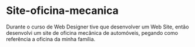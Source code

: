 # Site-oficina-mecanica
Durante o curso de Web Designer tive que desenvolver um Web Site, então desenvolvi um site de oficina mecânica de automóveis, pegando como referência a oficina da minha família.
